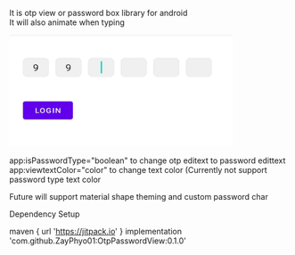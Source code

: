  
 It is otp view or password box library for android <br>
 It will also animate when typing

<img src = "https://github.com/ZayPhyo01/PasswordOTPView/blob/master/app/src/main/res/drawable/pw_sc.jpg" width = 400 height = 200/>


app:isPasswordType="boolean" to change otp editext to password edittext <br>
app:viewtextColor="color"  to change text color (Currently not support password type text color

Future will support material shape theming and custom password char

Dependency Setup

maven { url 'https://jitpack.io' }
implementation 'com.github.ZayPhyo01:OtpPasswordView:0.1.0'
